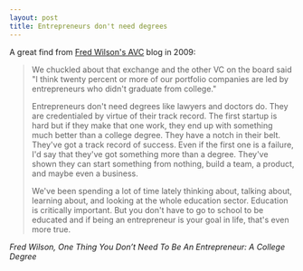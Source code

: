 ```yaml
---
layout: post
title: Entrepreneurs don't need degrees
---
```


A great find from [Fred Wilson's AVC](https://avc.com/2009/02/one-thing-you-dont-need-to-be-an-entrepreneur-a-college-degree/) blog in 2009: 

<blockquote><p>We chuckled about that exchange and the other VC on the board said "I think twenty percent or more of our portfolio companies are led by entrepreneurs who didn't graduate from college."</p>

<p>Entrepreneurs don't need degrees like lawyers and doctors do. They are credentialed by virtue of their track record. The first startup is hard but if they make that one work, they end up with something much better than a college degree. They have a notch in their belt. They've got a track record of success. Even if the first one is a failure, I'd say that they've got something more than a degree. They've shown they can start something from nothing, build a team, a product, and maybe even a business.</p>

<p>We've been spending a lot of time lately thinking about, talking about, learning about, and looking at the whole education sector. Education is critically important. But you don't have to go to school to be educated and if being an entrepreneur is your goal in life, that's even more true.</p></blockquote>

<cite>Fred Wilson, One Thing You Don’t Need To Be An Entrepreneur: A College Degree</cite>
